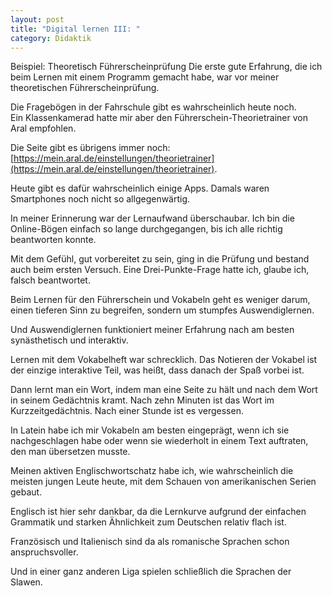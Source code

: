 ```yaml
---
layout: post
title: "Digital lernen III: "
category: Didaktik
---
```


Beispiel: Theoretisch Führerscheinprüfung
Die erste gute Erfahrung, die ich beim Lernen mit einem Programm gemacht habe, war vor meiner theoretischen Führerscheinprüfung.

Die Fragebögen in der Fahrschule gibt es wahrscheinlich heute noch.  
Ein Klassenkamerad hatte mir aber den Führerschein-Theorietrainer von Aral empfohlen.

Die Seite gibt es übrigens immer noch: [https://mein.aral.de/einstellungen/theorietrainer](https://mein.aral.de/einstellungen/theorietrainer).

Heute gibt es dafür wahrscheinlich einige Apps. Damals waren Smartphones noch nicht so allgegenwärtig.

In meiner Erinnerung war der Lernaufwand überschaubar. Ich bin die Online-Bögen einfach so lange durchgegangen, bis ich alle richtig beantworten konnte.

Mit dem Gefühl, gut vorbereitet zu sein, ging in die Prüfung und bestand auch beim ersten Versuch. Eine Drei-Punkte-Frage hatte ich, glaube ich, falsch beantwortet. 


Beim Lernen für den Führerschein und Vokabeln geht es weniger darum, einen tieferen Sinn zu begreifen, sondern um stumpfes Auswendiglernen.

Und Auswendiglernen funktioniert meiner Erfahrung nach am besten synästhetisch und interaktiv.

Lernen mit dem Vokabelheft war schrecklich. Das Notieren der Vokabel ist der einzige interaktive Teil, was heißt, dass danach der Spaß vorbei ist.

Dann lernt man ein Wort, indem man eine Seite zu hält und nach dem Wort in seinem Gedächtnis kramt. Nach zehn Minuten ist das Wort im Kurzzeitgedächtnis. Nach einer Stunde ist es vergessen.

In Latein habe ich mir Vokabeln am besten eingeprägt, wenn ich sie nachgeschlagen habe oder wenn sie wiederholt in einem Text auftraten, den man übersetzen musste. 

Meinen aktiven Englischwortschatz habe ich, wie wahrscheinlich die meisten jungen Leute heute, mit dem Schauen von amerikanischen Serien gebaut.

Englisch ist hier sehr dankbar, da die Lernkurve aufgrund der einfachen Grammatik und starken Ähnlichkeit zum Deutschen relativ flach ist.

Französisch und Italienisch sind da als romanische Sprachen schon anspruchsvoller.

Und in einer ganz anderen Liga spielen schließlich die Sprachen der Slawen.
